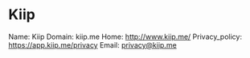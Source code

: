 
# Kiip

Name: Kiip
Domain: kiip.me
Home: http://www.kiip.me/
Privacy_policy: https://app.kiip.me/privacy
Email: privacy@kiip.me
